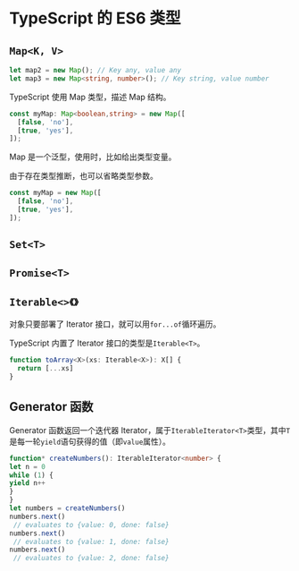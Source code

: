 # TypeScript 的 ES6 类型

## `Map<K, V>`

```typescript
let map2 = new Map(); // Key any, value any
let map3 = new Map<string, number>(); // Key string, value number
```

TypeScript 使用 Map 类型，描述 Map 结构。

```typescript
const myMap: Map<boolean,string> = new Map([
  [false, 'no'],
  [true, 'yes'],
]);
```

Map 是一个泛型，使用时，比如给出类型变量。

由于存在类型推断，也可以省略类型参数。

```typescript
const myMap = new Map([
  [false, 'no'],
  [true, 'yes'],
]);
```

## `Set<T>`

## `Promise<T>`

## `Iterable<>《》`

对象只要部署了 Iterator 接口，就可以用`for...of`循环遍历。

TypeScript 内置了 Iterator 接口的类型是`Iterable<T>`。

```typescript
function toArray<X>(xs: Iterable<X>): X[] {
  return [...xs]
}
```

## Generator 函数

Generator 函数返回一个迭代器 Iterator，属于`IterableIterator<T>`类型，其中`T`是每一轮`yield`语句获得的值（即`value`属性）。

```typescript
function* createNumbers(): IterableIterator<number> {
let n = 0
while (1) {
yield n++
}
}
let numbers = createNumbers()
numbers.next()
 // evaluates to {value: 0, done: false}
numbers.next()
 // evaluates to {value: 1, done: false}
numbers.next()
 // evaluates to {value: 2, done: false}
```

